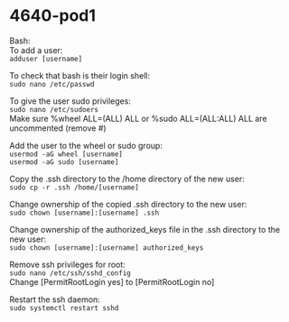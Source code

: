 # 4640-pod1

Bash:  
To add a user:  
```adduser [username]```

To check that bash is their login shell:  
```sudo nano /etc/passwd```

To give the user sudo privileges:  
```sudo nano /etc/sudoers```  
Make sure %wheel ALL=(ALL) ALL or %sudo ALL=(ALL:ALL) ALL are uncommented (remove #)

Add the user to the wheel or sudo group:  
```usermod -aG wheel [username]```  
```usermod -aG sudo [username]```

Copy the .ssh directory to the /home directory of the new user:  
```sudo cp -r .ssh /home/[username]```

Change ownership of the copied .ssh directory to the new user:  
```sudo chown [username]:[username] .ssh```

Change ownership of the authorized_keys file in the .ssh directory to the new user:  
```sudo chown [username]:[username] authorized_keys```

Remove ssh privileges for root:  
```sudo nano /etc/ssh/sshd_config```  
Change [PermitRootLogin yes] to [PermitRootLogin no]

Restart the ssh daemon:  
```sudo systemctl restart sshd```


